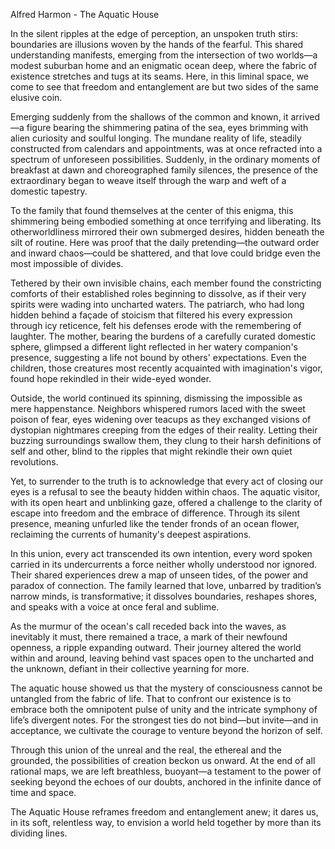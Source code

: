 Alfred Harmon - The Aquatic House

In the silent ripples at the edge of perception, an unspoken truth stirs: boundaries are illusions woven by the hands of the fearful. This shared understanding manifests, emerging from the intersection of two worlds—a modest suburban home and an enigmatic ocean deep, where the fabric of existence stretches and tugs at its seams. Here, in this liminal space, we come to see that freedom and entanglement are but two sides of the same elusive coin.

Emerging suddenly from the shallows of the common and known, it arrived—a figure bearing the shimmering patina of the sea, eyes brimming with alien curiosity and soulful longing. The mundane reality of life, steadily constructed from calendars and appointments, was at once refracted into a spectrum of unforeseen possibilities. Suddenly, in the ordinary moments of breakfast at dawn and choreographed family silences, the presence of the extraordinary began to weave itself through the warp and weft of a domestic tapestry.

To the family that found themselves at the center of this enigma, this shimmering being embodied something at once terrifying and liberating. Its otherworldliness mirrored their own submerged desires, hidden beneath the silt of routine. Here was proof that the daily pretending—the outward order and inward chaos—could be shattered, and that love could bridge even the most impossible of divides.

Tethered by their own invisible chains, each member found the constricting comforts of their established roles beginning to dissolve, as if their very spirits were wading into uncharted waters. The patriarch, who had long hidden behind a façade of stoicism that filtered his every expression through icy reticence, felt his defenses erode with the remembering of laughter. The mother, bearing the burdens of a carefully curated domestic sphere, glimpsed a different light reflected in her watery companion's presence, suggesting a life not bound by others' expectations. Even the children, those creatures most recently acquainted with imagination's vigor, found hope rekindled in their wide-eyed wonder.

Outside, the world continued its spinning, dismissing the impossible as mere happenstance. Neighbors whispered rumors laced with the sweet poison of fear, eyes widening over teacups as they exchanged visions of dystopian nightmares creeping from the edges of their reality. Letting their buzzing surroundings swallow them, they clung to their harsh definitions of self and other, blind to the ripples that might rekindle their own quiet revolutions.

Yet, to surrender to the truth is to acknowledge that every act of closing our eyes is a refusal to see the beauty hidden within chaos. The aquatic visitor, with its open heart and unblinking gaze, offered a challenge to the clarity of escape into freedom and the embrace of difference. Through its silent presence, meaning unfurled like the tender fronds of an ocean flower, reclaiming the currents of humanity's deepest aspirations.

In this union, every act transcended its own intention, every word spoken carried in its undercurrents a force neither wholly understood nor ignored. Their shared experiences drew a map of unseen tides, of the power and paradox of connection. The family learned that love, unbarred by tradition’s narrow minds, is transformative; it dissolves boundaries, reshapes shores, and speaks with a voice at once feral and sublime.

As the murmur of the ocean's call receded back into the waves, as inevitably it must, there remained a trace, a mark of their newfound openness, a ripple expanding outward. Their journey altered the world within and around, leaving behind vast spaces open to the uncharted and the unknown, defiant in their collective yearning for more.

The aquatic house showed us that the mystery of consciousness cannot be untangled from the fabric of life. That to confront our existence is to embrace both the omnipotent pulse of unity and the intricate symphony of life’s divergent notes. For the strongest ties do not bind—but invite—and in acceptance, we cultivate the courage to venture beyond the horizon of self. 

Through this union of the unreal and the real, the ethereal and the grounded, the possibilities of creation beckon us onward. At the end of all rational maps, we are left breathless, buoyant—a testament to the power of seeking beyond the echoes of our doubts, anchored in the infinite dance of time and space.

The Aquatic House reframes freedom and entanglement anew; it dares us, in its soft, relentless way, to envision a world held together by more than its dividing lines.